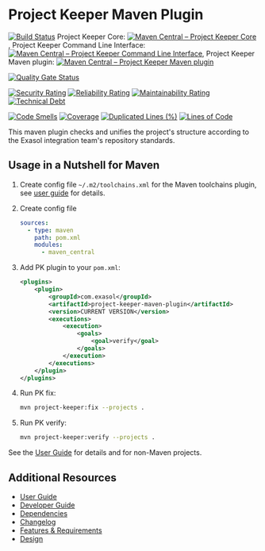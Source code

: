 # Project Keeper Maven Plugin

[![Build Status](https://github.com/exasol/project-keeper/actions/workflows/ci-build.yml/badge.svg)](https://github.com/exasol/project-keeper/actions/workflows/ci-build.yml)
Project Keeper Core: [![Maven Central &ndash; Project Keeper Core](https://img.shields.io/maven-central/v/com.exasol/project-keeper-core)](https://search.maven.org/artifact/com.exasol/project-keeper-core), Project Keeper Command Line Interface: [![Maven Central &ndash; Project Keeper Command Line Interface](https://img.shields.io/maven-central/v/com.exasol/project-keeper-cli)](https://search.maven.org/artifact/com.exasol/project-keeper-cli), Project Keeper Maven plugin: [![Maven Central &ndash; Project Keeper Maven plugin](https://img.shields.io/maven-central/v/com.exasol/project-keeper-maven-plugin)](https://search.maven.org/artifact/com.exasol/project-keeper-maven-plugin)

[![Quality Gate Status](https://sonarcloud.io/api/project_badges/measure?project=com.exasol%3Aproject-keeper-root&metric=alert_status)](https://sonarcloud.io/dashboard?id=com.exasol%3Aproject-keeper-root)

[![Security Rating](https://sonarcloud.io/api/project_badges/measure?project=com.exasol%3Aproject-keeper-root&metric=security_rating)](https://sonarcloud.io/dashboard?id=com.exasol%3Aproject-keeper-root)
[![Reliability Rating](https://sonarcloud.io/api/project_badges/measure?project=com.exasol%3Aproject-keeper-root&metric=reliability_rating)](https://sonarcloud.io/dashboard?id=com.exasol%3Aproject-keeper-root)
[![Maintainability Rating](https://sonarcloud.io/api/project_badges/measure?project=com.exasol%3Aproject-keeper-root&metric=sqale_rating)](https://sonarcloud.io/dashboard?id=com.exasol%3Aproject-keeper-root)
[![Technical Debt](https://sonarcloud.io/api/project_badges/measure?project=com.exasol%3Aproject-keeper-root&metric=sqale_index)](https://sonarcloud.io/dashboard?id=com.exasol%3Aproject-keeper-root)

[![Code Smells](https://sonarcloud.io/api/project_badges/measure?project=com.exasol%3Aproject-keeper-root&metric=code_smells)](https://sonarcloud.io/dashboard?id=com.exasol%3Aproject-keeper-root)
[![Coverage](https://sonarcloud.io/api/project_badges/measure?project=com.exasol%3Aproject-keeper-root&metric=coverage)](https://sonarcloud.io/dashboard?id=com.exasol%3Aproject-keeper-root)
[![Duplicated Lines (%)](https://sonarcloud.io/api/project_badges/measure?project=com.exasol%3Aproject-keeper-root&metric=duplicated_lines_density)](https://sonarcloud.io/dashboard?id=com.exasol%3Aproject-keeper-root)
[![Lines of Code](https://sonarcloud.io/api/project_badges/measure?project=com.exasol%3Aproject-keeper-root&metric=ncloc)](https://sonarcloud.io/dashboard?id=com.exasol%3Aproject-keeper-root)

This maven plugin checks and unifies the project's structure according to the Exasol integration team's repository standards.

## Usage in a Nutshell for Maven

1. Create config file `~/.m2/toolchains.xml` for the Maven toolchains plugin, see [user guide](doc/user_guide/user_guide.md#configure-mavens-toolchainsxml) for details.

2. Create config file
   ```yml
   sources:
     - type: maven
       path: pom.xml
       modules:
         - maven_central
   ```

3. Add PK plugin to your `pom.xml`:
   ```xml
   <plugins>
       <plugin>
           <groupId>com.exasol</groupId>
           <artifactId>project-keeper-maven-plugin</artifactId>
           <version>CURRENT VERSION</version>
           <executions>
               <execution>
                   <goals>
                       <goal>verify</goal>
                   </goals>
               </execution>
           </executions>
       </plugin>
   </plugins>
   ```

4. Run PK fix:
   ```sh
   mvn project-keeper:fix --projects .
   ```

5. Run PK verify:
   ```sh
   mvn project-keeper:verify --projects .
   ```

See the [User Guide](doc/user_guide/user_guide.md) for details and for non-Maven projects.

## Additional Resources

- [User Guide](doc/user_guide/user_guide.md)
- [Developer Guide](doc/developer_guide/developer_guide.md)
- [Dependencies](dependencies.md)
- [Changelog](doc/changes/changelog.md)
- [Features & Requirements](doc/requirements/system_requirements.md)
- [Design](doc/requirements/design.md)
